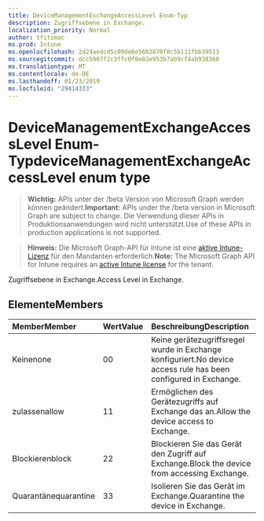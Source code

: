 ```yaml
---
title: DeviceManagementExchangeAccessLevel Enum-Typ
description: Zugriffsebene in Exchange.
localization_priority: Normal
author: tfitzmac
ms.prod: Intune
ms.openlocfilehash: 2d24aedcd5c09de6e56b3870f8c5b111fbb39513
ms.sourcegitcommit: dcc5907f2c3ffc0f0e82e953b7ab9cf4ab938360
ms.translationtype: MT
ms.contentlocale: de-DE
ms.lasthandoff: 01/23/2019
ms.locfileid: "29414333"
---
```

# <a name="devicemanagementexchangeaccesslevel-enum-type"></a><span data-ttu-id="d89ca-103">DeviceManagementExchangeAccessLevel Enum-Typ</span><span class="sxs-lookup"><span data-stu-id="d89ca-103">deviceManagementExchangeAccessLevel enum type</span></span>

> <span data-ttu-id="d89ca-104">**Wichtig:** APIs unter der /beta Version von Microsoft Graph werden können geändert.</span><span class="sxs-lookup"><span data-stu-id="d89ca-104">**Important:** APIs under the /beta version in Microsoft Graph are subject to change.</span></span> <span data-ttu-id="d89ca-105">Die Verwendung dieser APIs in Produktionsanwendungen wird nicht unterstützt.</span><span class="sxs-lookup"><span data-stu-id="d89ca-105">Use of these APIs in production applications is not supported.</span></span>

> <span data-ttu-id="d89ca-106">**Hinweis:** Die Microsoft Graph-API für Intune ist eine [aktive Intune-Lizenz](https://go.microsoft.com/fwlink/?linkid=839381) für den Mandanten erforderlich.</span><span class="sxs-lookup"><span data-stu-id="d89ca-106">**Note:** The Microsoft Graph API for Intune requires an [active Intune license](https://go.microsoft.com/fwlink/?linkid=839381) for the tenant.</span></span>

<span data-ttu-id="d89ca-107">Zugriffsebene in Exchange.</span><span class="sxs-lookup"><span data-stu-id="d89ca-107">Access Level in Exchange.</span></span>

## <a name="members"></a><span data-ttu-id="d89ca-108">Elemente</span><span class="sxs-lookup"><span data-stu-id="d89ca-108">Members</span></span>
|<span data-ttu-id="d89ca-109">Member</span><span class="sxs-lookup"><span data-stu-id="d89ca-109">Member</span></span>|<span data-ttu-id="d89ca-110">Wert</span><span class="sxs-lookup"><span data-stu-id="d89ca-110">Value</span></span>|<span data-ttu-id="d89ca-111">Beschreibung</span><span class="sxs-lookup"><span data-stu-id="d89ca-111">Description</span></span>|
|:---|:---|:---|
|<span data-ttu-id="d89ca-112">Keine</span><span class="sxs-lookup"><span data-stu-id="d89ca-112">none</span></span>|<span data-ttu-id="d89ca-113">0</span><span class="sxs-lookup"><span data-stu-id="d89ca-113">0</span></span>|<span data-ttu-id="d89ca-114">Keine gerätezugriffsregel wurde in Exchange konfiguriert.</span><span class="sxs-lookup"><span data-stu-id="d89ca-114">No device access rule has been configured in Exchange.</span></span>|
|<span data-ttu-id="d89ca-115">zulassen</span><span class="sxs-lookup"><span data-stu-id="d89ca-115">allow</span></span>|<span data-ttu-id="d89ca-116">1</span><span class="sxs-lookup"><span data-stu-id="d89ca-116">1</span></span>|<span data-ttu-id="d89ca-117">Ermöglichen des Gerätezugriffs auf Exchange das an.</span><span class="sxs-lookup"><span data-stu-id="d89ca-117">Allow the device access to Exchange.</span></span>|
|<span data-ttu-id="d89ca-118">Blockieren</span><span class="sxs-lookup"><span data-stu-id="d89ca-118">block</span></span>|<span data-ttu-id="d89ca-119">2</span><span class="sxs-lookup"><span data-stu-id="d89ca-119">2</span></span>|<span data-ttu-id="d89ca-120">Blockieren Sie das Gerät den Zugriff auf Exchange.</span><span class="sxs-lookup"><span data-stu-id="d89ca-120">Block the device from accessing Exchange.</span></span>|
|<span data-ttu-id="d89ca-121">Quarantäne</span><span class="sxs-lookup"><span data-stu-id="d89ca-121">quarantine</span></span>|<span data-ttu-id="d89ca-122">3</span><span class="sxs-lookup"><span data-stu-id="d89ca-122">3</span></span>|<span data-ttu-id="d89ca-123">Isolieren Sie das Gerät im Exchange.</span><span class="sxs-lookup"><span data-stu-id="d89ca-123">Quarantine the device in Exchange.</span></span>|




